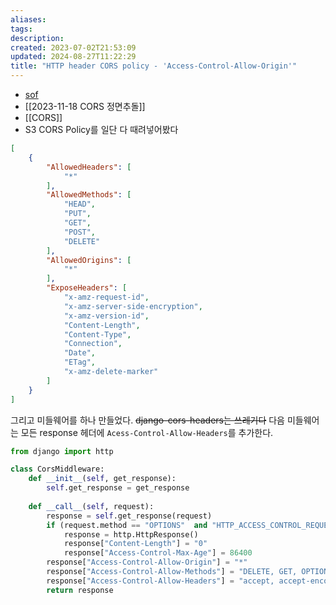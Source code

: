 ```yaml
---
aliases: 
tags: 
description:
created: 2023-07-02T21:53:09
updated: 2024-08-27T11:22:29
title: "HTTP header CORS policy - 'Access-Control-Allow-Origin'"
---
```

- [sof](https://stackoverflow.com/questions/28046422/django-cors-headers-not-work)
- [[2023-11-18 CORS 정면추돌]]
- [[CORS]]
- S3 CORS Policy를 일단 다 때려넣어봤다

```json
[
    {
        "AllowedHeaders": [
            "*"
        ],
        "AllowedMethods": [
            "HEAD",
            "PUT",
            "GET",
            "POST",
            "DELETE"
        ],
        "AllowedOrigins": [
            "*"
        ],
        "ExposeHeaders": [
            "x-amz-request-id",
            "x-amz-server-side-encryption",
            "x-amz-version-id",
            "Content-Length",
            "Content-Type",
            "Connection",
            "Date",
            "ETag",
            "x-amz-delete-marker"
        ]
    }
]
```

그리고 미들웨어를 하나 만들었다. ~~django-cors-headers는 쓰레기다~~ 다음 미들웨어는 모든 response 헤더에 `Acess-Control-Allow-Headers`를 추가한다.

```python
from django import http

class CorsMiddleware:
    def __init__(self, get_response):
        self.get_response = get_response
    
    def __call__(self, request):
        response = self.get_response(request)
        if (request.method == "OPTIONS"  and "HTTP_ACCESS_CONTROL_REQUEST_METHOD" in request.META):
            response = http.HttpResponse()
            response["Content-Length"] = "0"
            response["Access-Control-Max-Age"] = 86400
        response["Access-Control-Allow-Origin"] = "*"
        response["Access-Control-Allow-Methods"] = "DELETE, GET, OPTIONS, PATCH, POST, PUT"
        response["Access-Control-Allow-Headers"] = "accept, accept-encoding, authorization, content-type, dnt, origin, user-agent, x-csrftoken, x-requested-with"
        return response

```
